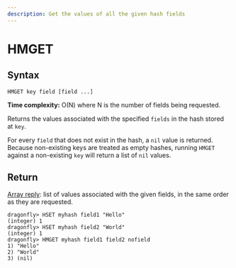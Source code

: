 ```yaml
---
description: Get the values of all the given hash fields
---
```


# HMGET

## Syntax

    HMGET key field [field ...]

**Time complexity:** O(N) where N is the number of fields being requested.

Returns the values associated with the specified `fields` in the hash stored at
`key`.

For every `field` that does not exist in the hash, a `nil` value is returned.
Because non-existing keys are treated as empty hashes, running `HMGET` against
a non-existing `key` will return a list of `nil` values.

## Return

[Array reply](https://redis.io/docs/reference/protocol-spec#resp-arrays): list of values associated with the given fields, in the same
order as they are requested.

```shell
dragonfly> HSET myhash field1 "Hello"
(integer) 1
dragonfly> HSET myhash field2 "World"
(integer) 1
dragonfly> HMGET myhash field1 field2 nofield
1) "Hello"
2) "World"
3) (nil)
```
